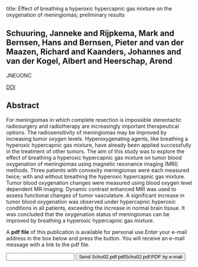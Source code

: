 title: Effect of breathing a hyperoxic hypercapnic gas mixture on the oxygenation of meningiomas; preliminary results

## Schuuring, Janneke and Rijpkema, Mark and Bernsen, Hans and Bernsen, Pieter and van der Maazen, Richard and Kaanders, Johannes and van der Kogel, Albert and Heerschap, Arend
JNEUONC

<a href="https://doi.org/10.1023/A:1015732909712">DOI</a>

## Abstract
For meningiomas in which complete resection is impossible stereotactic radiosurgery and radiotherapy are increasingly important therapeutical options. The radiosensitivity of meningiomas may be improved by increasing tumor oxygen levels. Hyperoxygenating agents, like breathing a hyperoxic hypercapnic gas mixture, have already been applied successfully in the treatment of other tumors. The aim of this study was to explore the effect of breathing a hyperoxic hypercapnic gas mixture on tumor blood oxygenation of meningiomas using magnetic resonance imaging (MRI) methods. Three patients with convexity meningiomas were each measured twice; with and without breathing the hyperoxic hypercapnic gas mixture. Tumor blood oxygenation changes were measured using blood oxygen level dependent MR imaging. Dynamic contrast enhanced MRI was used to assess functional changes of tumor vasculature. A significant increase in tumor blood oxygenation was observed under hypercapnic hyperoxic conditions in all patients, exceeding the increase in normal brain tissue. It was concluded that the oxygenation status of meningiomas can be improved by breathing a hyperoxic hypercapnic gas mixture.

A <b>pdf file</b> of this publication is available for personal use.Enter your e-mail address in the box below and press the button. You will receive an e-mail message with a link to the pdf file.
<form action="sender.php">  <input type="text" name="email">  <input type="submit" value="Send Schu02.pdf:pdfSchu02.pdf:PDF by e-mail"></form>